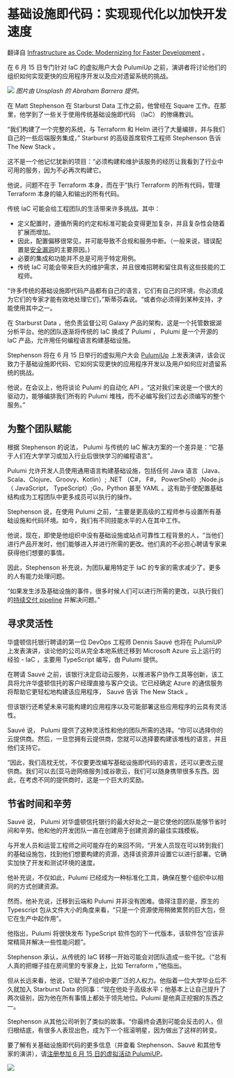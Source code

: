 # 基础设施即代码：实现现代化以加快开发速度

翻译自 [Infrastructure as Code: Modernizing for Faster Development](https://thenewstack.io/infrastructure-as-code-modernizing-for-faster-development/) 。

在 6 月 15 日专门针对 IaC 的虚拟用户大会 PulumiUp 之前，演讲者将讨论他们的组织如何实现更快的应用程序开发以及应对遗留系统的挑战。

![](https://cdn.thenewstack.io/media/2023/06/c9d1dc52-infrastructure-highways-2-1024x576.jpg)
*图片由 Unsplash 的 Abraham Barrera 提供。*

在 Matt Stephenson 在 Starburst Data 工作之前，他曾经在 Square 工作。在那里，他学到了一些关于使用传统基础设施即代码 （IaC） 的惨痛教训。

“我们构建了一个完整的系统，与 Terraform 和 Helm 进行了大量编排，并与我们自己的一些后端服务集成，” Starburst 的高级首席软件工程师 Stephenson 告诉 The New Stack 。

这不是一个他记忆犹新的项目：“必须构建和维护该服务的经历让我看到了行业中可用的服务，因为不必再次构建它。

他说，问题不在于 Terraform 本身，而在于“执行 Terraform 的所有代码，管理 Terraform 本身的输入和输出的所有代码。

传统 IaC 可能会给工程团队的生活带来许多挑战。其中：

* 定义配置时，遵循所需的约定和标准可能会变得更加复杂，并且复杂性会随着扩展而增加。
* 因此，配置偏移很常见，并可能导致不合规和服务中断。（一般来说，错误配置是[安全漏洞](https://thenewstack.io/bridgecrew-all-these-misconfigured-terraform-modules-are-a-security-issue/)的主要原因。)
* 必要的集成和功能并不总是可用于特定用例。
* 传统 IaC 可能会带来巨大的维护需求，并且很难招聘和留住具有这些技能的工程师。

“许多传统的基础设施即代码产品都有自己的语言，它们有自己的环境，你必须成为它们的专家才能有效地处理它们，”斯蒂芬森说。“或者你必须得到某种支持，才能使用其中之一。

在 Starburst Data ，他负责监督公司 Galaxy 产品的架构，这是一个托管数据湖分析平台。他的团队逐渐将传统的 IaC 换成了 Pulumi ， Pulumi 是一个开源的 IaC 产品，允许用任何编程语言构建基础设施。

Stephenson 将在 6 月 15 日举行的虚拟用户大会 [PulumiUp](https://www.pulumi.com/pulumi-up/) 上发表演讲，该会议致力于基础设施即代码、它如何实现更快的应用程序开发以及用户如何应对遗留系统的挑战。

他说，在会议上，他将谈论 Pulumi 的自动化 API 。“这对我们来说是一个很大的驱动力，能够编排我们所有的 Pulumi 堆栈，而不必编写我们过去必须编写的整个服务。”

## 为整个团队赋能

根据 Stephenson 的说法， Pulumi 与传统的 IaC 解决方案的一个差异是：“它基于人们在大学学习或加入行业后很快学习的编程语言”。

Pulumi 允许开发人员使用通用语言构建基础设施，包括任何 Java 语言（Java、Scala、Clojure、Groovy、Kotlin）; .NET （C#， F#， PowerShell）;Node.js （ JavaScript， TypeScript）;Go，Python 甚至 YAML 。这有助于使配置基础结构成为工程团队中更多成员可以执行的操作。

Stephenson 说，在使用 Pulumi 之前，“主要是更高级的工程师参与设置所有基础设施和代码环境。如今，我们有不同技能水平的人在其中工作。

他说，现在，即使是他组织中没有基础设施或站点可靠性工程背景的人，“当他们进行产品开发时，他们能够进入并进行所需的更改。他们真的不必担心聘请专家来获得他们想要的事情。

因此，Stephenson 补充说，为团队雇用特定于 IaC 的专家的需求减少了，更多的人有能力处理问题。

“如果发生涉及基础设施的事件，很多时候人们可以进行所需的更改，以执行我们的[持续交付 pipeline](https://thenewstack.io/ci-cd/) 并解决问题。”

## 寻求灵活性

华盛顿信托银行聘请的第一位 DevOps 工程师 Dennis Sauvé 也将在 PulumiUP 上发表演讲，谈论他的公司从完全本地系统迁移到 Microsoft Azure 云上运行的经验 - IaC ，主要用 TypeScript 编写，由 Pulumi 提供。

在聘请 Sauvé 之前，该银行决定启动云服务，以推进客户协作工具等创新，该工具将允许华盛顿信托的客户经理直接与客户交谈。它已经确定 Azure 的通信服务将帮助它更轻松地构建该应用程序， Sauvé 告诉 The New Stack 。

但该银行还希望未来可能构建的应用程序以及可能部署这些应用程序的云具有灵活性。

Sauvé 说， Pulumi 提供了这种灵活性和他的团队所需的选择。“你可以选择你的云提供商。然后，一旦您拥有云提供商，您就可以选择要构建该堆栈的语言，并且他们支持它。

“因此，我们高枕无忧，不仅要更改编写基础设施即代码的语言，还可以更改云提供商。我们可以去[亚马逊网络服务]或谷歌云，我们可以随身携带很多东西。因此，在考虑不同的提供商时，这是一个巨大的奖励。

## 节省时间和辛劳

Sauvé 说， Pulumi 对华盛顿信托银行的最大好处之一是它使他的团队能够节省时间和辛劳。他和他的开发团队一直在创建用于创建资源的最佳实践模板。

与开发人员和运营工程师之间可能存在的来回不同，“开发人员现在可以转到我们的基础设施包，找到他们想要构建的资源，选择该资源并设置它以进行部署。它确实加快了开发和测试环境的速度。

他补充说，不仅如此，Pulumi 已经成为一种标准化工具，确保在整个组织中以相同的方式创建资源。

然而，他补充说，迁移到云端和 Pulumi 并非没有困难。值得注意的是，原生的 Typescript 包从文件大小的角度来看，“只是一个资源使用稍微累赘的巨大包，但它在生产中起作用”。

他指出，Pulumi 将很快发布 TypeScript 软件包的下一代版本，该软件包“应该非常精简并解决一些性能问题”。

Stephenson 承认，从传统的 IaC 转移一开始可能会对团队造成一些干扰。（“总有人真的把帽子挂在房间里的专家身上，比如 Terraform ，”他指出。

但从长远来看，他说，它赋予了组织中更广泛的人权力。他指着一位大学毕业后不久就加入 Starburst Data 的同事：“现在他处于高级水平；他基本上让自己提升了两次级别，因为他在所有事情上都处于领先地位。Pulumi 是他真正挖掘的东西之一。

Stephenson 从其他公司听到了类似的故事。“你最终会遇到可能会反击的人，但归根结底，有很多人表现出色，成为下一个摇滚明星，因为做出了这样的转变。

要了解有关基础设施即代码的更多信息（并查看 Stephenson、Sauvé 和其他专家的演讲），请[注册参加 6 月 15 日的虚拟活动 PulumiUP](https://www.pulumi.com/pulumi-up/)。

![](https://cdn.thenewstack.io/media/2023/06/7f0f48a8-pulumiup-copy.png)
